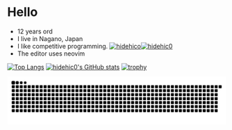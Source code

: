# Hello 
* 12 years ord
* I live in Nagano, Japan
* I like competitive programming.  [![hidehico](https://img.shields.io/endpoint?url=https%3A%2F%2Fatcoder-badges.now.sh%2Fapi%2Fatcoder%2Fjson%2Fhidehico)](https://atcoder.jp/users/hidehico)[![hidehic0](https://img.shields.io/endpoint?url=https%3A%2F%2Fatcoder-badges.now.sh%2Fapi%2Fcodeforces%2Fjson%2Fhidehic0)](https://codeforces.com/profile/hidehic0)
* The editor uses neovim


[![Top Langs](https://github-readme-stats.vercel.app/api/top-langs/?username=hidehic0&layout=compact)](https://github.com/anuraghazra/github-readme-stats)
[![hidehic0's GitHub stats](https://github-readme-stats.vercel.app/api?username=hidehic0)](https://github.com/anuraghazra/github-readme-stats)
[![trophy](https://github-profile-trophy.vercel.app/?username=hidehic0)](https://github.com/ryo-ma/github-profile-trophy)


![](https://raw.githubusercontent.com/hidehic0/hidehic0/output/github-contribution-grid-snake.svg)
